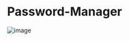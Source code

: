 # Password-Manager
![image](https://user-images.githubusercontent.com/99766307/160476509-69bb2e5f-c801-43ab-89ee-9f3f514b549b.png)
